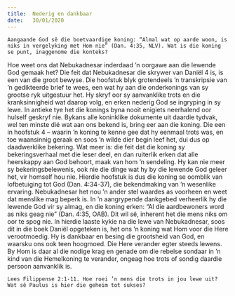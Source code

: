 ```yaml
---
title:  Nederig en dankbaar
date:   30/01/2020
---
```


`Aangaande God sê die boetvaardige koning: “Almal wat op aarde woon, is niks in vergelyking met Hom nie” (Dan. 4:35, NLV). Wat is die koning se punt, inaggenome die konteks?` 

Hoe weet ons dat Nebukadnesar inderdaad ’n oorgawe aan die lewende God gemaak het? Die feit dat Nebukadnesar die skrywer van Daniël 4 is, is een van die groot bewyse. Die hoofstuk blyk grotendeels ’n transkripsie van ’n gedikteerde brief te wees, een wat hy aan die onderkonings van sy grootse ryk uitgestuur het. Hy skryf oor sy aanvanklike trots en die kranksinnigheid wat daarop volg, en erken nederig God se ingryping in sy lewe. In antieke tye het die konings byna nooit enigiets neerhalend oor hulself geskryf nie. Bykans alle koninklike dokumente uit daardie tydvak, wel ten minste dié wat aan ons bekend is, bring eer aan die koning. Die een in hoofstuk 4 – waarin ’n koning te kenne gee dat hy eenmaal trots was, en toe waansinnig geraak en soos ’n wilde dier begin leef het, dui dus op daadwerklike bekering. Wat meer is: die feit dat die koning sy bekeringsverhaal met die leser deel, en dan ruiterlik erken dat alle heerskappy aan God behoort, maak van hom ’n sendeling. Hy kan nie meer sy bekeringsbelewenis, ook nie die dinge wat hy by die lewende God geleer het, vir homself hou nie. Hierdie hoofstuk is dus die koning se oomblik van lofbetuiging tot God (Dan. 4:34-37), die bekendmaking van ’n wesenlike ervaring.  Nebukadnesar het nou ’n ander stel waardes as voorheen en weet dat menslike mag beperk is. In ’n aangrypende dankgebed verheerlik hy die lewende God vir sy almag, en die koning erken: “Al die aardbewoners word as niks geag nie” (Dan. 4:35, OAB). Dit wil sê, inherent het die mens niks om oor te spog nie. In hierdie laaste kykie na die lewe van Nebukadnesar, soos dit in die boek Daniël opgeteken is, het ons ’n koning wat Hom voor die Here verootmoedig. Hy is dankbaar en besing die grootsheid van God, en waarsku ons ook teen hoogmoed. Die Here verander egter steeds lewens. By Hom is daar al die nodige krag en genade om die rebelse sondaar in ’n kind van die Hemelkoning te verander, ongeag hoe trots of sondig daardie persoon aanvanklik is. 

`Lees Filippense 2:1-11. Hoe roei ’n mens die trots in jou lewe uit? Wat sê Paulus is hier die geheim tot sukses?`